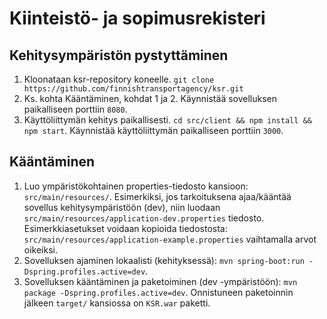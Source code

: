 # Kiinteistö- ja sopimusrekisteri

## Kehitysympäristön pystyttäminen
1. Kloonataan ksr-repository koneelle. `git clone https://github.com/finnishtransportagency/ksr.git`
2. Ks. kohta Kääntäminen, kohdat 1 ja 2. Käynnistää sovelluksen paikalliseen porttiin `8080`.
3. Käyttöliittymän kehitys paikallisesti. `cd src/client && npm install && npm start`. Käynnistää käyttöliittymän paikalliseen porttiin `3000`.

## Kääntäminen
1. Luo ympäristökohtainen properties-tiedosto kansioon: `src/main/resources/`. Esimerkiksi, jos tarkoituksena ajaa/kääntää sovellus kehitysympäristöön (dev), niin luodaan `src/main/resources/application-dev.properties` tiedosto. Esimerkkiasetukset voidaan kopioida tiedostosta: `src/main/resources/application-example.properties` vaihtamalla arvot oikeiksi.
2. Sovelluksen ajaminen lokaalisti (kehityksessä): `mvn spring-boot:run -Dspring.profiles.active=dev`.
3. Sovelluksen kääntäminen ja paketoiminen (dev -ympäristöön): `mvn package -Dspring.profiles.active=dev`. Onnistuneen paketoinnin jälkeen `target/` kansiossa on `KSR.war` paketti.
